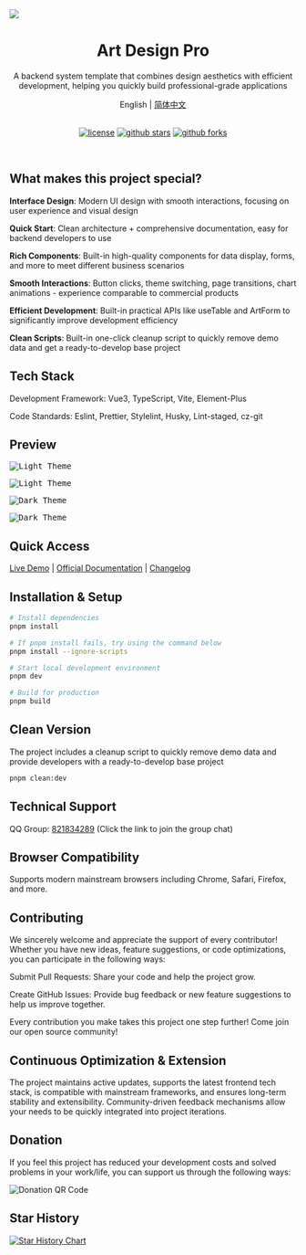 <img  src="https://www.qiniu.lingchen.kim/github-cover-light6.webp" />

<br />
<h1 align="center">Art Design Pro</h1>
<p align="center">A backend system template that combines design aesthetics with efficient development, helping you quickly build professional-grade applications</p>
<div align="center">English | <a href="./README.zh-CN.md">简体中文</a></div>

<br />
<div align="center">

[![license](https://img.shields.io/badge/license-MIT-green.svg)](./LICENSE) [![github stars](https://img.shields.io/github/stars/Daymychen/art-design-pro)](https://github.com/Daymychen/art-design-pro/stargazers) [![github forks](https://img.shields.io/github/forks/Daymychen/art-design-pro)](https://github.com/Daymychen/art-design-pro/network/members)

</div>
<br />

## What makes this project special?

**Interface Design**: Modern UI design with smooth interactions, focusing on user experience and visual design

**Quick Start**: Clean architecture + comprehensive documentation, easy for backend developers to use

**Rich Components**: Built-in high-quality components for data display, forms, and more to meet different business scenarios

**Smooth Interactions**: Button clicks, theme switching, page transitions, chart animations - experience comparable to commercial products

**Efficient Development**: Built-in practical APIs like useTable and ArtForm to significantly improve development efficiency

**Clean Scripts**: Built-in one-click cleanup script to quickly remove demo data and get a ready-to-develop base project

## Tech Stack

Development Framework: Vue3, TypeScript, Vite, Element-Plus

Code Standards: Eslint, Prettier, Stylelint, Husky, Lint-staged, cz-git

## Preview

<kbd><img src="https://www.qiniu.lingchen.kim/github-c1.webp" alt="Light Theme"/></kbd>

<kbd><img src="https://www.qiniu.lingchen.kim/github-c2.webp" alt="Light Theme"/></kbd>

<kbd><img src="https://www.qiniu.lingchen.kim/github-c4.webp" alt="Dark Theme"/></kbd>

<kbd><img src="https://www.qiniu.lingchen.kim/github-c5.webp" alt="Dark Theme"/></kbd>

## Quick Access

[Live Demo](https://www.artd.pro) | [Official Documentation](https://www.artd.pro/docs) | [Changelog](./CHANGELOG.en.md)

## Installation & Setup

```bash
# Install dependencies
pnpm install

# If pnpm install fails, try using the command below
pnpm install --ignore-scripts

# Start local development environment
pnpm dev

# Build for production
pnpm build
```

## Clean Version

The project includes a cleanup script to quickly remove demo data and provide developers with a ready-to-develop base project

```bash
pnpm clean:dev
```

## Technical Support

QQ Group: <a href="https://qm.qq.com/cgi-bin/qm/qr?k=Gg6yzZLFaNgmRhK0T5Qcjf7-XcAFWWXm&jump_from=webapi&authKey=YpRKVJQyFKYbGTiKw0GJ/YQXnNF+GdXNZC5beQQqnGZTvuLlXoMO7nw5fNXvmVhA">821834289</a> (Click the link to join the group chat)

## Browser Compatibility

Supports modern mainstream browsers including Chrome, Safari, Firefox, and more.

## Contributing

We sincerely welcome and appreciate the support of every contributor! Whether you have new ideas, feature suggestions, or code optimizations, you can participate in the following ways:

Submit Pull Requests: Share your code and help the project grow.

Create GitHub Issues: Provide bug feedback or new feature suggestions to help us improve together.

Every contribution you make takes this project one step further! Come join our open source community!

## Continuous Optimization & Extension

The project maintains active updates, supports the latest frontend tech stack, is compatible with mainstream frameworks, and ensures long-term stability and extensibility. Community-driven feedback mechanisms allow your needs to be quickly integrated into project iterations.

## Donation

If you feel this project has reduced your development costs and solved problems in your work/life, you can support us through the following ways:

<img src="https://www.qiniu.lingchen.kim/%E7%BB%84%202%402x%202.png" alt="Donation QR Code"/>

## Star History

[![Star History Chart](https://api.star-history.com/svg?repos=Daymychen/art-design-pro&type=Date)](https://www.star-history.com/#Daymychen/art-design-pro&Date)
